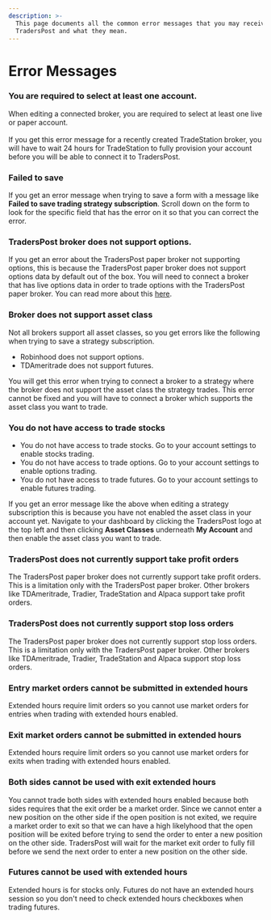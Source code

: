```yaml
---
description: >-
  This page documents all the common error messages that you may receive in
  TradersPost and what they mean.
---
```


# Error Messages

### You are required to select at least one account.

When editing a connected broker, you are required to select at least one live or paper account.\
\
If you get this error message for a recently created TradeStation broker, you will have to wait 24 hours for TradeStation to fully provision your account before you will be able to connect it to TradersPost.

### Failed to save

If you get an error message when trying to save a form with a message like **Failed to save trading strategy subscription**. Scroll down on the form to look for the specific field that has the error on it so that you can correct the error.

### TradersPost broker does not support options.

If you get an error about the TradersPost paper broker not supporting options, this is because the TradersPost paper broker does not support options data by default out of the box. You will need to connect a broker that has live options data in order to trade options with the TradersPost paper broker. You can read more about this [here](../learn/paper-trading.md#market-data-source).

### Broker does not support asset class

Not all brokers support all asset classes, so you get errors like the following when trying to save a strategy subscription.

* Robinhood does not support options.
* TDAmeritrade does not support futures.

You will get this error when trying to connect a broker to a strategy where the broker does not support the asset class the strategy trades. This error cannot be fixed and you will have to connect a broker which supports the asset class you want to trade.

### You do not have access to trade stocks

* You do not have access to trade stocks. Go to your account settings to enable stocks trading.
* You do not have access to trade options. Go to your account settings to enable options trading.
* You do not have access to trade futures. Go to your account settings to enable futures trading.

If you get an error message like the above when editing a strategy subscription this is because you have not enabled the asset class in your account yet. Navigate to your dashboard by clicking the TradersPost logo at the top left and then clicking **Asset Classes** underneath **My Account** and then enable the asset class you want to trade.

### TradersPost does not currently support take profit orders

The TradersPost paper broker does not currently support take profit orders. This is a limitation only with the TradersPost paper broker. Other brokers like TDAmeritrade, Tradier, TradeStation and Alpaca support take profit orders.

### TradersPost does not currently support stop loss orders

The TradersPost paper broker does not currently support stop loss orders. This is a limitation only with the TradersPost paper broker. Other brokers like TDAmeritrade, Tradier, TradeStation and Alpaca support stop loss orders.

### Entry market orders cannot be submitted in extended hours

Extended hours require limit orders so you cannot use market orders for entries when trading with extended hours enabled.

### Exit market orders cannot be submitted in extended hours

Extended hours require limit orders so you cannot use market orders for exits when trading with extended hours enabled.

### Both sides cannot be used with exit extended hours

You cannot trade both sides with extended hours enabled because both sides requires that the exit order be a market order. Since we cannot enter a new position on the other side if the open position is not exited, we require a market order to exit so that we can have a high likelyhood that the open position will be exited before trying to send the order to enter a new position on the other side. TradersPost will wait for the market exit order to fully fill before we send the next order to enter a new position on the other side.

### Futures cannot be used with extended hours

Extended hours is for stocks only. Futures do not have an extended hours session so you don't need to check extended hours checkboxes when trading futures.
